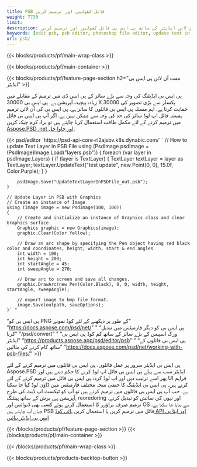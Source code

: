 ```yaml
---
title: PSB فائل کھولیں اور ترمیم کریں
weight: 7730
limit: 
description: آن لائن ایڈیٹر کے ساتھ پی ایس بی فائل کھولیں اور ترمیم کریں
keywords: [edit psb, psb editor, photoshop file editor, update text in psb, update psb, open psb, update text in psb]
url: psb/
---
```


{{< blocks/products/pf/main-wrap-class >}}

{{< blocks/products/pf/main-container >}}

{{< blocks/products/pf/feature-page-section h2="مفت آن لائن پی ایس بی ایڈیٹر" >}}
<p>پی ایس بی ایڈیٹنگ کی وجہ سے بڑے سائز کے پی ایس ڈی میں ترمیم کے مقابلے میں زیادہ پیچیدہ آپریشن ہے. پی ایس بی 30000 X 30000 پکسلز سے بڑی تصویر کی حمایت کرتا ہے. اہم مسئلہ پی ایس بی فائلوں کا سائز ہے. پی ایس بی کی آن لائن ترمیم ہمیشہ فائل اپ لوڈ سائز کی حد کی وجہ سے ممکن نہیں ہے. اگر آپ پی ایس بی فائل میں ترمیم کرنے کے لئے مکمل طاقت استعمال کرنا چاہتے ہیں تو براہ کرم چیک کریں <a href="/psd/{{< lang-code >}}">Aspose.PSD .net اور جاوا حل</a>. </p>
{{< psd/editor `https://psd-api-core-rl2ajsbv.k8s.dynabic.com/` 
`	// How to update Text Layer in PSB File
	using (PsdImage psdImage = (PsdImage)Image.Load("layers.psb"))
  	{
		foreach (var layer in psdImage.Layers)
		{
			if (layer is TextLayer)
			{
				TextLayer textLayer = layer as TextLayer;
				textLayer.UpdateText("test update", new Point(0, 0), 15.0f, Color.Purple);
			}
		}

		psdImage.Save("UpdateTextLayerInPSDFile_out.psb");
	}
	
	// Update Layer in PSB with Graphics
	// Create an instance of Image
	using (Image image = new PsdImage(100, 100))
	{
		// Create and initialize an instance of Graphics class and clear Graphics surface
		Graphics graphic = new Graphics(image);
		graphic.Clear(Color.Yellow);

		// Draw an arc shape by specifying the Pen object having red black color and coordinates, height, width, start & end angles                 
		int width = 100;
		int height = 200;
		int startAngle = 45;
		int sweepAngle = 270;

		// Draw arc to screen and save all changes.
		graphic.DrawArc(new Pen(Color.Black), 0, 0, width, height, startAngle, sweepAngle);

		// export image to bmp file format.
		image.Save(outpath, saveOptions);
	}` "
“پی ایس بی کو PNG کے طور پر دیکھنے کے لئے کوڈ نمونے"  "https://docs.aspose.com/psd/net/" "
“پی ایس بی کو دیگر فارمیٹس میں تبدیل کرنا"  "/psd/convert" "
“ورک اسپیس کے بڑے سائز کے ساتھ کم کوڈ پی ایس بی ایڈیٹر" "https://products.aspose.app/psd/editor/psb" "
“پی ایس بی فائلوں کے ساتھ کام کرنے کی مثالیں" "https://docs.aspose.com/psd/net/working-with-psb-files/" >}}
<p>پی ایس بی ایڈیٹر سرور پر عمل فائلوں. پی ایس بی فائلوں میں ترمیم کرنے کے لئے Aspose.PSD ایڈیٹر سب سے پہلے پی ایس بی فائل اپ لوڈ کرنے کا حکم دیتے ہیں اور پھر اسے ترتیب دیں اور اپ لوڈ کردہ پی ایس بی فائل میں ترمیم کرنے کے لئے UI فراہم کرتے ہیں. پی ایس بی ایڈیٹنگ کا حتمی نتیجہ مختلف فارمیٹس میں ڈاؤن لوڈ کیا جا سکتا ہے. جب آپ پی ایس بی فائلوں میں ترمیم کرتے ہیں تو آپ کو ٹیکسٹ اپ ڈیٹ کی طرح آپریشن ہے, برش کے ساتھ پینٹنگ, reoredoring اور تہوں کی نمائش کو تبدیل کرنے. ترمیم صرف براؤزر کا استعمال کرتے ہوئے کسی بھی ڈیوائس اور OS سے بنایا جا سکتا ہے. جہاں آپ چاہتے ہیں PSB فائل میں ترمیم کریں یا استعمال کریں <a href="https://docs.aspose.com/psd/net/working-with-psb-files/">ہائی کوڈ API اور اپنا پی ایس بی ایڈیٹر بنائیں</a></p>

{{< /blocks/products/pf/feature-page-section >}}
{{< /blocks/products/pf/main-container >}}


{{< /blocks/products/pf/main-wrap-class >}}

{{< blocks/products/products-backtop-button >}}
